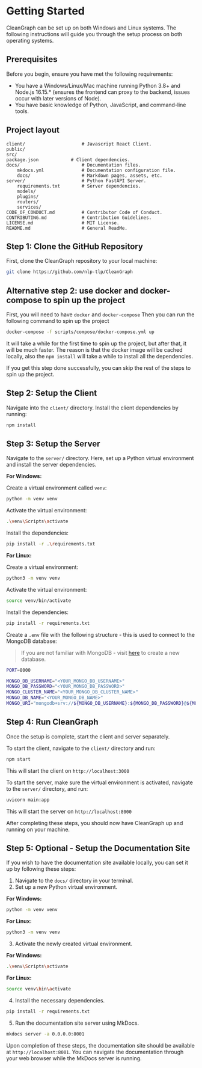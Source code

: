# Getting Started

CleanGraph can be set up on both Windows and Linux systems. The following instructions will guide you through the setup process on both operating systems.

## Prerequisites

Before you begin, ensure you have met the following requirements:

- You have a Windows/Linux/Mac machine running Python 3.8+ and Node.js 16.15.\* (ensures the frontend can proxy to the backend, issues occur with later versions of Node).
- You have basic knowledge of Python, JavaScript, and command-line tools.

## Project layout

    client/                     # Javascript React Client.
    public/
    src/
    package.json            # Client dependencies.
    docs/                       # Documentation files.
        mkdocs.yml              # Documentation configuration file.
        docs/                   # Markdown pages, assets, etc.
    server/                     # Python FastAPI Server.
        requirements.txt        # Server dependencies.
        models/
        plugins/
        routers/
        services/
    CODE_OF_CONDUCT.md          # Contributor Code of Conduct.
    CONTRIBUTING.md             # Contribution Guidelines.
    LICENSE.md                  # MIT License.
    README.md                   # General ReadMe.

## Step 1: Clone the GitHub Repository

First, clone the CleanGraph repository to your local machine:

```bash
git clone https://github.com/nlp-tlp/CleanGraph
```


## Alternative step 2: use docker and docker-compose to spin up the project

First, you will need to have `docker` and `docker-compose`
Then you can run the following command to spin up the project

```bash
docker-compose -f scripts/compose/docker-compose.yml up
```
It will take a while for the first time to spin up the project, but after that, it will be much faster.
The reason is that the docker image will be cached locally, also the `npm install` will take a while to install all the dependencies.

If you get this step done successfully, you can skip the rest of the steps to spin up the project.

## Step 2: Setup the Client

Navigate into the `client/` directory. Install the client dependencies by running:

```bash
npm install
```

## Step 3: Setup the Server

Navigate to the `server/` directory. Here, set up a Python virtual environment and install the server dependencies.

**For Windows:**

Create a virtual environment called `venv`:

```bash
python -m venv venv
```

Activate the virtual environment:

```bash
.\venv\Scripts\activate
```

Install the dependencies:

```bash
pip install -r .\requirements.txt
```

**For Linux:**

Create a virtual environment:

```bash
python3 -m venv venv
```

Activate the virtual environment:

```bash
source venv/bin/activate
```

Install the dependencies:

```bash
pip install -r requirements.txt
```

Create a `.env` file with the following structure - this is used to connect to the MongoDB database:

> If you are not familiar with MongoDB - visit [here](https://www.mongodb.com/basics/create-database) to create a new database.

```bash
PORT=8000

MONGO_DB_USERNAME="<YOUR_MONGO_DB_USERNAME>"
MONGO_DB_PASSWORD="<YOUR_MONGO_DB_PASSWORD>"
MONGO_CLUSTER_NAME="<YOUR_MONGO_DB_CLUSTER_NAME>"
MONGO_DB_NAME="<YOUR_MONGO_DB_NAME>"
MONGO_URI="mongodb+srv://${MONGO_DB_USERNAME}:${MONGO_DB_PASSWORD}@${MONGO_CLUSTER_NAME}.0aum8fo.mongodb.net/${MONGO_DB_NAME}?retryWrites=true&w=majority"
```

## Step 4: Run CleanGraph

Once the setup is complete, start the client and server separately.

To start the client, navigate to the `client/` directory and run:

```bash
npm start
```

This will start the client on `http://localhost:3000`

To start the server, make sure the virtual environment is activated, navigate to the `server/` directory, and run:

```bash
uvicorn main:app
```

This will start the server on `http://localhost:8000`

After completing these steps, you should now have CleanGraph up and running on your machine.

## Step 5: Optional - Setup the Documentation Site

If you wish to have the documentation site available locally, you can set it up by following these steps:

1. Navigate to the `docs/` directory in your terminal.
2. Set up a new Python virtual environment.

**For Windows:**

```bash
python -m venv venv

```

**For Linux:**

```bash
python3 -m venv venv
```

3. Activate the newly created virtual environment.

**For Windows:**

```bash
.\venv\Scripts\activate
```

**For Linux:**

```bash
source venv\bin\activate
```

4. Install the necessary dependencies.

```bash
pip install -r requirements.txt
```

5. Run the documentation site server using MkDocs.

```bash
mkdocs server -a 0.0.0.0:8001
```

Upon completion of these steps, the documentation site should be available at `http://localhost:8001`. You can navigate the documentation through your web browser while the MkDocs server is running.

